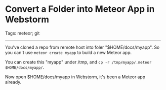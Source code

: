 # Convert a Folder into Meteor App in Webstorm
Tags: meteor; git

------

You've cloned a repo from remote host into foler "$HOME/docs/myapp".
So you can't use `meteor create myapp` to build a new Meteor app.

You can create this "myapp" under /tmp,
and `cp -r /tmp/myapp/.meteor $HOME/docs/myapp/`.

Now open $HOME/docs/myapp in Webstorm,
it's been a Meteor app already.
